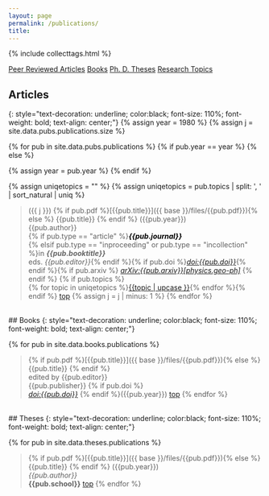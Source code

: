 ```yaml
---
layout: page
permalink: /publications/
title: 
---
```



{% include collecttags.html %}

<div class="container">
	<div class="section">
		<div id="link_bar">
		   <a href="#peer-reviewed-publications">Peer Reviewed Articles</a> 
		   <a href="#books">Books</a>
		   <a href="#theses">Ph. D. Theses</a>
		   <a href="/topics/">Research Topics</a>
		</div>
	</div>
</div>

## Articles
{: style="text-decoration: underline; color:black; font-size: 110%; font-weight: bold; text-align: center;"}
{% assign year = 1980 %}
{% assign j = site.data.pubs.publications.size %}

{% for pub in site.data.pubs.publications %}
{% if pub.year == year %} 
{% else %} 

{% assign year = pub.year %}
{% endif %} 

{% assign uniqetopics = "" %}
{% assign uniqetopics = pub.topics | split: ', ' | sort_natural | uniq %} 

> ({{ j }})  {% if pub.pdf %}[{{pub.title}}]({{ base }}/files/{{pub.pdf}}){% else %} {{pub.title}} {% endif %}
({{pub.year}})<br>{{pub.author}}<br>
{% if pub.type == "article" %}<span style="color:#000">***{{pub.journal}}*** <br></span>
{% elsif pub.type == "inproceeding" or pub.type == "incollection" %}in <span style="color:#666">***{{pub.booktitle}}***</span>
<br>eds. *{{pub.editor}}*{% endif %}{% if pub.doi %}[*doi:{{pub.doi}}*](https://doi.org/{{pub.doi}}){% endif %}{% if pub.arxiv %} [*arXiv:{{pub.arxiv}}[physics.geo-ph]*](https://arxiv.org/pdf/{{pub.arxiv}}.pdf) {% endif %}
{% if pub.topics %}<br>{% for topic in uniqetopics %}<span id="link_bar2"><a href="{{ base }}/topics/#{{topic|slugify}}">{{topic | upcase }}</a></span>{% endfor %}{% endif %} <span id="link_bar3"><a href="#top">top</a></span>
{% assign j = j | minus: 1 %}
{% endfor %}

<br>
## Books
{: style="text-decoration: underline; color:black; font-size: 110%; font-weight: bold; text-align: center;"}

{% for pub in site.data.books.publications %}
> {% if pub.pdf %}[{{pub.title}}]({{ base }}/files/{{pub.pdf}}){% else %}{{pub.title}} {% endif %}
<br>edited by {{pub.editor}}<br>
{{pub.publisher}} {% if pub.doi %} <br>[*doi:{{pub.doi}}*](https://doi.org/{{pub.doi}})  {% endif %}({{pub.year}}) 
<span id="link_bar3"><a href="#top">top</a></span>
{% endfor %}


<br>
## Theses
{: style="text-decoration: underline; color:black; font-size: 110%; font-weight: bold; text-align: center;"}

{% for pub in site.data.theses.publications %}
> {% if pub.pdf %}[{{pub.title}}]({{ base }}/files/{{pub.pdf}}){% else %}{{pub.title}} {% endif %} ({{pub.year}})<br>
*{{pub.author}}*<br>
**{{pub.school}}**  <span id="link_bar3"><a href="#top">top</a></span>
{% endfor %}


[LG]: http://www.geologie.ens.fr
[ENS]: http://www.ens.fr
[topics]: /topics/
